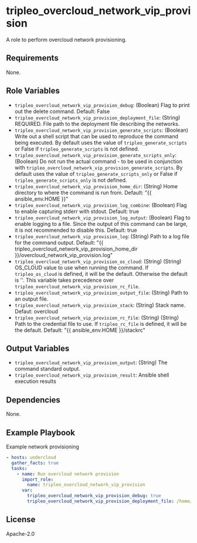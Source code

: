 tripleo_overcloud_network_vip_provision
=========

A role to perform overcloud network provisioning.

Requirements
------------

None.

Role Variables
--------------

* `tripleo_overcloud_network_vip_provision_debug`: (Boolean) Flag to print out the delete command. Default: False
* `tripleo_overcloud_network_vip_provision_deployment_file`: (String) REQUIRED. File path to the deployment file describing the networks.
* `tripleo_overcloud_network_vip_provision_generate_scripts`: (Boolean) Write out a shell script that can be used to reproduce the command being executed. By default uses the value of `tripleo_generate_scripts` or False if `tripleo_generate_scripts` is not defined.
* `tripleo_overcloud_network_vip_provision_generate_scripts_only`: (Boolean) Do not run the actual command - to be used in conjunction with `tripleo_overcloud_network_vip_provision_generate_scripts`. By default uses the value of `tripleo_generate_scripts_only` or False if `tripleo_generate_scripts_only` is not defined.
* `tripleo_overcloud_network_vip_provision_home_dir`: (String) Home directory to where the command is run from. Default: "{{ ansible_env.HOME }}"
* `tripleo_overcloud_network_vip_provision_log_combine`: (Boolean) Flag to enable capturing stderr with stdout. Default: true
* `tripleo_overcloud_network_vip_provision_log_output`: (Boolean) Flag to enable logging to a file. Since the output of this command can be large, it is not recommended to disable this. Default: true
* `tripleo_overcloud_network_vip_provision_log`: (String) Path to a log file for the command output. Default: "{{ tripleo_overcloud_network_vip_provision_home_dir }}/overcloud_network_vip_provision.log"
* `tripleo_overcloud_network_vip_provision_os_cloud`: (String) (String) OS_CLOUD value to use when running the command. If `tripleo_os_cloud` is defined, it will be the default. Otherwise the default is ''. This variable takes precedence over `tripleo_overcloud_network_vip_provision_rc_file`.
* `tripleo_overcloud_network_vip_provision_output_file`: (String) Path to an output file.
* `tripleo_overcloud_network_vip_provision_stack`: (String) Stack name. Defaut: overcloud
* `tripleo_overcloud_network_vip_provision_rc_file`: (String) (String) Path to the credential file to use. If `tripleo_rc_file` is defined, it will be the default. Default: "{{ ansible_env.HOME }}/stackrc"

Output Variables
----------------

* `tripleo_overcloud_network_vip_provision_output`: (String) The command standard output.
* `tripleo_overcloud_network_vip_provision_result`: Ansible shell execution results

Dependencies
------------

None.

Example Playbook
----------------

Example network provisioning

```yaml
- hosts: undercloud
  gather_facts: true
  tasks:
    - name: Run overcloud network provision
      import_role:
        name: tripleo_overcloud_network_vip_provision
      var:
        tripleo_overcloud_network_vip_provision_debug: true
        tripleo_overcloud_network_vip_provision_deployment_file: /home/stack/network-data.yaml
```

License
-------

Apache-2.0
